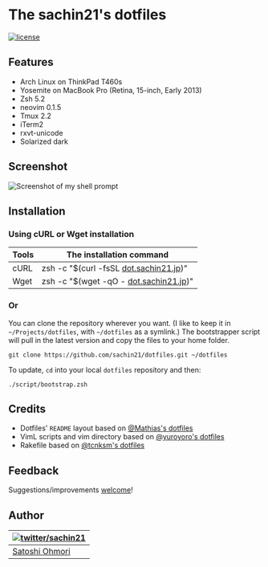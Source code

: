 # The sachin21's dotfiles
[![license](http://img.shields.io/badge/license-MIT-blue.svg?style=flat)](./LICENSE-MIT.txt "License")

## Features
- Arch Linux on ThinkPad T460s
- Yosemite on MacBook Pro (Retina, 15-inch, Early 2013)
- Zsh 5.2
- neovim 0.1.5
- Tmux 2.2
- iTerm2
- rxvt-unicode
- Solarized dark

## Screenshot
![Screenshot of my shell prompt](http://i.imgur.com/QHD95ln.png)

## Installation
### Using cURL or Wget installation

| Tools | <a name="oneliner">The installation command</a> |
|-------|-------------------------------------------------|
| cURL | zsh -c "$(curl -fsSL [dot.sachin21.jp](http://dot.sachin21.jp))" |
| Wget | zsh -c "$(wget -qO - [dot.sachin21.jp](http://dot.sachin21.jp))" |

### Or

You can clone the repository wherever you want. (I like to keep it in `~/Projects/dotfiles`, with `~/dotfiles` as a symlink.) The bootstrapper script will pull in the latest version and copy the files to your home folder.

```
git clone https://github.com/sachin21/dotfiles.git ~/dotfiles
```

To update, `cd` into your local `dotfiles` repository and then:

```
./script/bootstrap.zsh
```

## Credits

* Dotfiles' `README` layout based on [@Mathias's dotfiles](https://github.com/mathiasbynens/dotfiles)
* VimL scripts and vim directory based on [@yuroyoro's dotfiles](https://github.com/yuroyoro/dotfiles)
* Rakefile based on [@tcnksm's dotfiles](https://github.com/tcnksm/dotfiles)

## Feedback

Suggestions/improvements
[welcome](https://github.com/sachin21/dotfiles/issues)!

## Author

| [![twitter/sachin21](https://avatars.githubusercontent.com/sachin21?s=100)](http://twitter.com/sachin21__ "Follow @sachin21__ on Twitter") |
|---|
| [Satoshi Ohmori](http://profile.sachin21.jp) |
